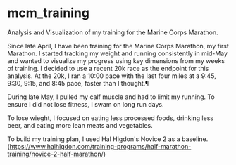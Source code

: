 # mcm_training
Analysis and Visualization of my training for the Marine Corps Marathon.

Since late April, I have been training for the Marine Corps Marathon, my first Marathon. I started tracking my weight and running consistently in mid-May and wanted to visualize my progress using key dimensions from my weeks of training. I decided to use a recent 20k race as the endpoint for this analysis. At the 20k, I ran a 10:00 pace with the last four miles at a 9:45, 9:30, 9:15, and 8:45 pace, faster than I thought.¶

During late May, I pulled my calf muscle and had to limit my running. To ensure I did not lose fitness, I swam on long run days.

To lose wieght, I focused on eating less processed foods, drinking less beer, and eating more lean meats and vegetables.

To build my training plan, I used Hal Higdon's Novice 2 as a baseline. (https://www.halhigdon.com/training-programs/half-marathon-training/novice-2-half-marathon/)
